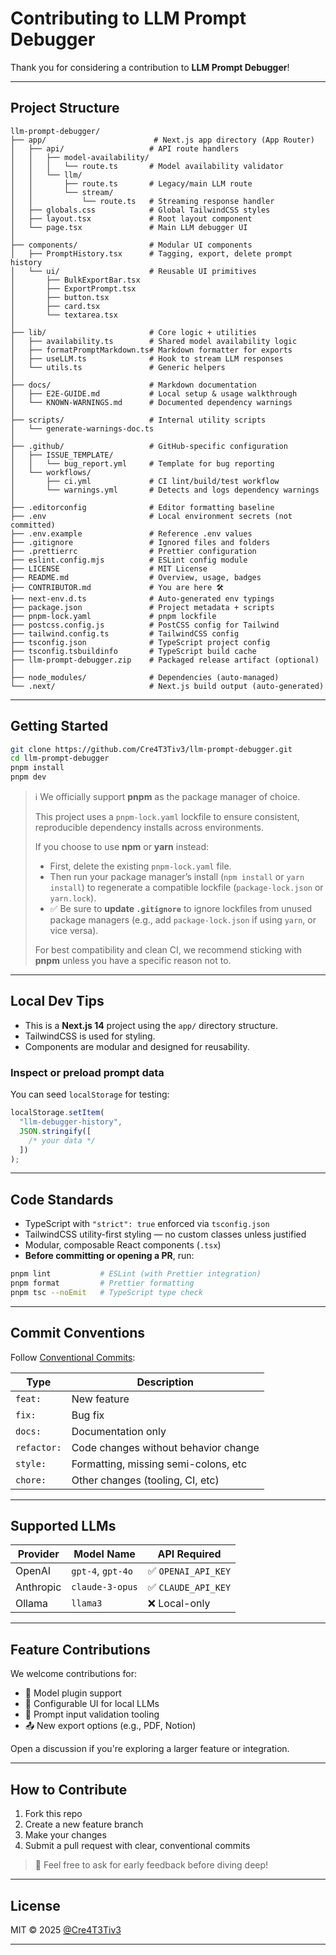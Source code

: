 # Contributing to LLM Prompt Debugger

Thank you for considering a contribution to **LLM Prompt Debugger**!

---

## Project Structure

```
llm-prompt-debugger/
├── app/                        # Next.js app directory (App Router)
│   ├── api/                   # API route handlers
│   │   ├── model-availability/
│   │   │   └── route.ts       # Model availability validator
│   │   └── llm/
│   │       ├── route.ts       # Legacy/main LLM route
│   │       └── stream/
│   │           └── route.ts   # Streaming response handler
│   ├── globals.css            # Global TailwindCSS styles
│   ├── layout.tsx             # Root layout component
│   └── page.tsx               # Main LLM debugger UI
│
├── components/                # Modular UI components
│   ├── PromptHistory.tsx      # Tagging, export, delete prompt history
│   └── ui/                    # Reusable UI primitives
│       ├── BulkExportBar.tsx
│       ├── ExportPrompt.tsx
│       ├── button.tsx
│       ├── card.tsx
│       └── textarea.tsx
│
├── lib/                       # Core logic + utilities
│   ├── availability.ts        # Shared model availability logic
│   ├── formatPromptMarkdown.ts# Markdown formatter for exports
│   ├── useLLM.ts              # Hook to stream LLM responses
│   └── utils.ts               # Generic helpers
│
├── docs/                      # Markdown documentation
│   ├── E2E-GUIDE.md           # Local setup & usage walkthrough
│   └── KNOWN-WARNINGS.md      # Documented dependency warnings
│
├── scripts/                   # Internal utility scripts
│   └── generate-warnings-doc.ts
│
├── .github/                   # GitHub-specific configuration
│   ├── ISSUE_TEMPLATE/
│   │   └── bug_report.yml     # Template for bug reporting
│   └── workflows/
│       ├── ci.yml             # CI lint/build/test workflow
│       └── warnings.yml       # Detects and logs dependency warnings
│
├── .editorconfig              # Editor formatting baseline
├── .env                       # Local environment secrets (not committed)
├── .env.example               # Reference .env values
├── .gitignore                 # Ignored files and folders
├── .prettierrc                # Prettier configuration
├── eslint.config.mjs          # ESLint config module
├── LICENSE                    # MIT License
├── README.md                  # Overview, usage, badges
├── CONTRIBUTOR.md             # You are here 🛠️
├── next-env.d.ts              # Auto-generated env typings
├── package.json               # Project metadata + scripts
├── pnpm-lock.yaml             # pnpm lockfile
├── postcss.config.js          # PostCSS config for Tailwind
├── tailwind.config.ts         # TailwindCSS config
├── tsconfig.json              # TypeScript project config
├── tsconfig.tsbuildinfo       # TypeScript build cache
├── llm-prompt-debugger.zip    # Packaged release artifact (optional)
│
├── node_modules/              # Dependencies (auto-managed)
└── .next/                     # Next.js build output (auto-generated)
```

---

## Getting Started

```bash
git clone https://github.com/Cre4T3Tiv3/llm-prompt-debugger.git
cd llm-prompt-debugger
pnpm install
pnpm dev
```

> ℹ️ We officially support **pnpm** as the package manager of choice.
>
> This project uses a `pnpm-lock.yaml` lockfile to ensure consistent, reproducible dependency installs across environments.
>
> If you choose to use **npm** or **yarn** instead:
>
> - First, delete the existing `pnpm-lock.yaml` file.
> - Then run your package manager’s install (`npm install` or `yarn install`) to regenerate a compatible lockfile (`package-lock.json` or `yarn.lock`).
> - ✅ Be sure to **update `.gitignore`** to ignore lockfiles from unused package managers (e.g., add `package-lock.json` if using `yarn`, or vice versa).
>
> For best compatibility and clean CI, we recommend sticking with **pnpm** unless you have a specific reason not to.

---

## Local Dev Tips

- This is a **Next.js 14** project using the `app/` directory structure.
- TailwindCSS is used for styling.
- Components are modular and designed for reusability.

### Inspect or preload prompt data

You can seed `localStorage` for testing:

```js
localStorage.setItem(
  "llm-debugger-history",
  JSON.stringify([
    /* your data */
  ])
);
```

---

## Code Standards

- TypeScript with `"strict": true` enforced via `tsconfig.json`
- TailwindCSS utility-first styling — no custom classes unless justified
- Modular, composable React components (`.tsx`)
- **Before committing or opening a PR**, run:

```bash
pnpm lint           # ESLint (with Prettier integration)
pnpm format         # Prettier formatting
pnpm tsc --noEmit   # TypeScript type check
```

---

## Commit Conventions

Follow [Conventional Commits](https://www.conventionalcommits.org/en/v1.0.0/):

| Type        | Description                          |
| ----------- | ------------------------------------ |
| `feat:`     | New feature                          |
| `fix:`      | Bug fix                              |
| `docs:`     | Documentation only                   |
| `refactor:` | Code changes without behavior change |
| `style:`    | Formatting, missing semi-colons, etc |
| `chore:`    | Other changes (tooling, CI, etc)     |

---

## Supported LLMs

| Provider  | Model Name        | API Required        |
| --------- | ----------------- | ------------------- |
| OpenAI    | `gpt-4`, `gpt-4o` | ✅ `OPENAI_API_KEY` |
| Anthropic | `claude-3-opus`   | ✅ `CLAUDE_API_KEY` |
| Ollama    | `llama3`          | ❌ Local-only       |

---

## Feature Contributions

We welcome contributions for:

- 🔌 Model plugin support
- 🧠 Configurable UI for local LLMs
- 🧪 Prompt input validation tooling
- 📤 New export options (e.g., PDF, Notion)

Open a discussion if you're exploring a larger feature or integration.

---

## How to Contribute

1. Fork this repo
2. Create a new feature branch
3. Make your changes
4. Submit a pull request with clear, conventional commits

> 💬 Feel free to ask for early feedback before diving deep!

---

## License

MIT © 2025 [@Cre4T3Tiv3](https://github.com/Cre4T3Tiv3)

---

